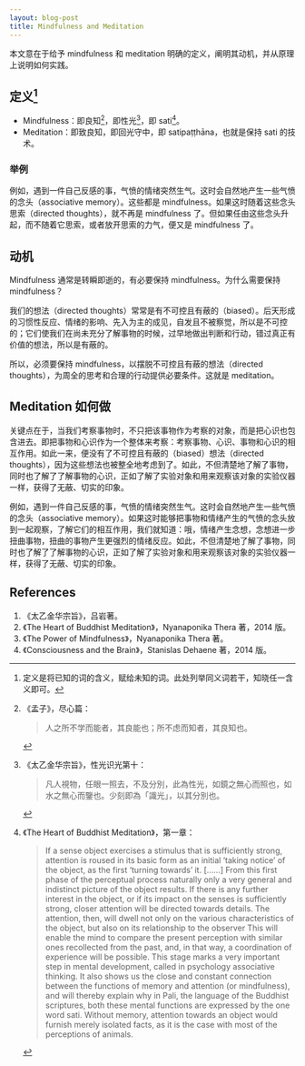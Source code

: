 ```yaml
---
layout: blog-post
title: Mindfulness and Meditation
---
```



本文意在于给予 mindfulness 和 meditation 明确的定义，阐明其动机，并从原理上说明如何实践。

## 定义[^definition]

- Mindfulness：即良知[^nwit]，即性光[^light]，即 sati[^sati]。
- Meditation：即致良知，即回光守中，即 satipaṭṭhāna，也就是保持 sati 的技术。

### 举例

例如，遇到一件自己反感的事，气愤的情绪突然生气。这时会自然地产生一些气愤的念头（associative memory）。这些都是 mindfulness。如果这时随着这些念头思索（directed thoughts），就不再是 mindfulness 了。但如果任由这些念头升起，而不随着它思索，或者放开思索的力气，便又是 mindfulness 了。

## 动机

Mindfulness 通常是转瞬即逝的，有必要保持 mindfulness。为什么需要保持 mindfulness？

我们的想法（directed thoughts）常常是有不可控且有蔽的（biased）。后天形成的习惯性反应、情绪的影响、先入为主的成见，自发且不被察觉，所以是不可控的；它们使我们在尚未充分了解事物的时候，过早地做出判断和行动，错过真正有价值的想法，所以是有蔽的。

所以，必须要保持 mindfulness，以摆脱不可控且有蔽的想法（directed thoughts），为周全的思考和合理的行动提供必要条件。这就是 meditation。

## Meditation 如何做

关键点在于，当我们考察事物时，不只把该事物作为考察的对象，而是把心识也包含进去。即把事物和心识作为一个整体来考察：考察事物、心识、事物和心识的相互作用。如此一来，便没有了不可控且有蔽的（biased）想法（directed thoughts），因为这些想法也被整全地考虑到了。如此，不但清楚地了解了事物，同时也了解了了解事物的心识，正如了解了实验对象和用来观察该对象的实验仪器一样，获得了无蔽、切实的印象。

例如，遇到一件自己反感的事，气愤的情绪突然生气。这时会自然地产生一些气愤的念头（associative memory）。如果这时能够把事物和情绪产生的气愤的念头放到一起观察，了解它们的相互作用，我们就知道：哦，情绪产生念想，念想进一步扭曲事物，扭曲的事物产生更强烈的情绪反应。如此，不但清楚地了解了事物，同时也了解了了解事物的心识，正如了解了实验对象和用来观察该对象的实验仪器一样，获得了无蔽、切实的印象。

## References

1. 《太乙金华宗旨》，吕岩著。
1. 《The Heart of Buddhist Meditation》，Nyanaponika Thera 著，2014 版。
1. 《The Power of Mindfulness》，Nyanaponika Thera 著。
1. 《Consciousness and the Brain》，Stanislas Dehaene 著，2014 版。

[^definition]:  定义是将已知的词的含义，赋给未知的词。此处列举同义词若干，知晓任一含义即可。

[^nwit]: 《孟子》，尽心篇：

    > 人之所不学而能者，其良能也；所不虑而知者，其良知也。

[^light]: 《太乙金华宗旨》，性光识光第十：

    > 凡人視物，任眼一照去，不及分別，此為性光，如鏡之無心而照也，如水之無心而鑒也。少刻即為「識光」，以其分別也。

[^sati]: 《The Heart of Buddhist Meditation》，第一章：

    > If a sense object exercises a stimulus that is sufficiently strong, attention is roused in its basic form as an initial ‘taking notice’ of the object, as the first ‘turning towards’ it. [……] From this first phase of the perceptual process naturally only a very general and indistinct picture of the object results. If there is any further interest in the object, or if its impact on the senses is sufficiently strong, closer attention will be directed towards details. The attention, then, will dwell not only on the various characteristics of the object, but also on its relationship to the observer This will enable the mind to compare the present perception with similar ones recollected from the past, and, in that way, a coordination of experience will be possible. This stage marks a very important step in mental development, called in psychology associative thinking. It also shows us the close and constant connection between the functions of memory and attention (or mindfulness), and will thereby explain why in Pali, the language of the Buddhist scriptures, both these mental functions are expressed by the one word sati. Without memory, attention towards an object would furnish merely isolated facts, as it is the case with most of the perceptions of animals.

